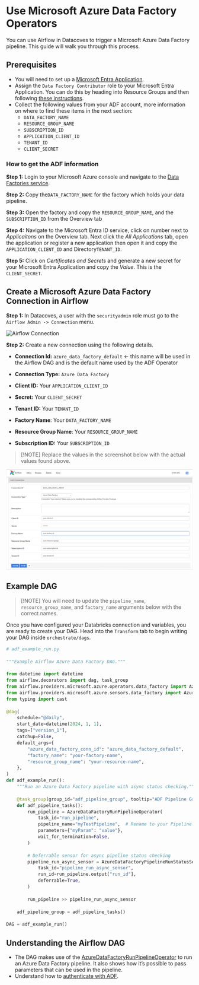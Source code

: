 # Use Microsoft Azure Data Factory Operators 

You can use Airflow in Datacoves to trigger a Microsoft Azure Data Factory pipeline. This guide will walk you through this process. 

## Prerequisites 

-  You will need to set up a [Microsoft Entra Application](https://learn.microsoft.com/en-us/entra/identity-platform/howto-create-service-principal-portal).
-  Assign the `Data Factory Contributor` role to your Microsoft Entra Application. You can do this by heading into Resource Groups and then following [these instructions](https://learn.microsoft.com/en-us/entra/identity-platform/howto-create-service-principal-portal#assign-a-role-to-the-application).
-  Collect the following values from your ADF account, more information on where to find these items in the next section:
   -  `DATA_FACTORY_NAME`
   -  `RESOURCE_GROUP_NAME`
   -  `SUBSCRIPTION_ID`
   -  `APPLICATION_CLIENT_ID`
   -  `TENANT_ID`
   -  `CLIENT_SECRET`

### How to get the ADF information 

**Step 1:**  Login to your Microsoft Azure console and navigate to the [Data Factories service](https://portal.azure.com/#view/HubsExtension/BrowseResource/resourceType/Microsoft.DataFactory%2FdataFactories).

**Step 2:** Copy the`DATA_FACTORY_NAME` for the factory which holds your data pipeline.

**Step 3:** Open the factory and copy the `RESOURCE_GROUP_NAME`, and the `SUBSCRIPTION_ID` from the Overview tab 

**Step 4:** Navigate to the Microsoft Entra ID service, click on number next to *Applicaitons* on the Overview tab. Next click the *All Applications* tab, open the application or register a new application then open it and copy the `APPLICATION_CLIENT_ID` and Directory`TENANT_ID`.

**Step 5:** Click on *Certificates and Secrets* and generate a new secret for your Microsoft Entra Application and copy the *Value*. This is the `CLIENT_SECRET`.

## Create a Microsoft Azure Data Factory Connection in Airflow 

**Step 1:** In Datacoves, a user with the `securityadmin` role must go to the `Airflow Admin -> Connection` menu.

 ![Airflow Connection](assets/admin-connections.png)

**Step 2:** Create a new connection using the following details.

- **Connection Id:** `azure_data_factory_default` <- this name will be used in the Airflow DAG and is the default name used by the ADF Operator

- **Connection Type:** `Azure Data Factory` 

- **Client ID:** Your `APPLICATION_CLIENT_ID` 

- **Secret:**  Your `CLIENT_SECRET` 

- **Tenant ID:** Your `TENANT_ID` 

- **Factory Name**: Your `DATA_FACTORY_NAME`

- **Resource Group Name**: Your `RESOURCE_GROUP_NAME`
  
- **Subscription ID:** Your `SUBSCRIPTION_ID` 

>[!NOTE] Replace the values in the screenshot below with the actual values found above.

![adf connection](assets/airflow_adf_connection.png)
 
## Example DAG 
>[!NOTE] You will need to update the `pipeline_name`, `resource_group_name`, and `factory_name` arguments below with the correct names.

Once you have configured your Databricks connection and variables, you are ready to create your DAG. Head into the `Transform` tab to begin writing your DAG inside `orchestrate/dags`.

```python
# adf_example_run.py

"""Example Airflow Azure Data Factory DAG."""

from datetime import datetime
from airflow.decorators import dag, task_group
from airflow.providers.microsoft.azure.operators.data_factory import AzureDataFactoryRunPipelineOperator
from airflow.providers.microsoft.azure.sensors.data_factory import AzureDataFactoryPipelineRunStatusSensor
from typing import cast

@dag(
    schedule="@daily",
    start_date=datetime(2024, 1, 1),
    tags=["version_1"],
    catchup=False,
    default_args={
        "azure_data_factory_conn_id": "azure_data_factory_default",
        "factory_name": "your-factory-name", 
        "resource_group_name": "your-resource-name",
    },
)
def adf_example_run():
    """Run an Azure Data Factory pipeline with async status checking."""

    @task_group(group_id="adf_pipeline_group", tooltip="ADF Pipeline Group")
    def adf_pipeline_tasks():
        run_pipeline = AzureDataFactoryRunPipelineOperator(
            task_id="run_pipeline",
            pipeline_name="myTestPipeline",  # Rename to your Pipeline name
            parameters={"myParam": "value"},
            wait_for_termination=False,
        )

        # Deferrable sensor for async pipeline status checking
        pipeline_run_async_sensor = AzureDataFactoryPipelineRunStatusSensor(
            task_id="pipeline_run_async_sensor",
            run_id=run_pipeline.output["run_id"],
            deferrable=True,
        )

        run_pipeline >> pipeline_run_async_sensor

    adf_pipeline_group = adf_pipeline_tasks()

DAG = adf_example_run()
```
 
## Understanding the Airflow DAG 

- The DAG makes use of the [AzureDataFactoryRunPipelineOperator](https://airflow.apache.org/docs/apache-airflow-providers-microsoft-azure/stable/operators/adf_run_pipeline.html) to run an Azure Data Factory pipeline. It also shows how it’s possible to pass parameters that can be used in the pipeline. 
- Understand how to [authenticate with ADF](https://airflow.apache.org/docs/apache-airflow-providers-microsoft-azure/stable/connections/adf.html).

 

 

 
